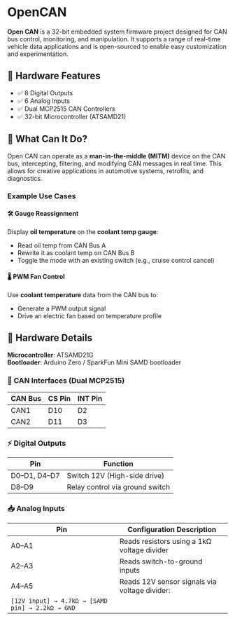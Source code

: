 # OpenCAN

**Open CAN** is a 32-bit embedded system firmware project designed for CAN bus control, monitoring, and manipulation. It supports a range of real-time vehicle data applications and is open-sourced to enable easy customization and experimentation.

## 🔧 Hardware Features

- ✅ 8 Digital Outputs  
- ✅ 6 Analog Inputs  
- ✅ Dual MCP2515 CAN Controllers  
- ✅ 32-bit Microcontroller (ATSAMD21)

## 🚗 What Can It Do?

Open CAN can operate as a **man-in-the-middle (MITM)** device on the CAN bus, intercepting, filtering, and modifying CAN messages in real time. This allows for creative applications in automotive systems, retrofits, and diagnostics.

### Example Use Cases

#### 🛠 Gauge Reassignment
Display **oil temperature** on the **coolant temp gauge**:
- Read oil temp from CAN Bus A
- Rewrite it as coolant temp on CAN Bus B
- Toggle the mode with an existing switch (e.g., cruise control cancel)

#### 🌡 PWM Fan Control
Use **coolant temperature** data from the CAN bus to:
- Generate a PWM output signal
- Drive an electric fan based on temperature profile

## 🔧 Hardware Details

**Microcontroller**: ATSAMD21G  
**Bootloader**: Arduino Zero / SparkFun Mini SAMD bootloader  

### 🚌 CAN Interfaces (Dual MCP2515)
| CAN Bus | CS Pin | INT Pin |
|---------|--------|---------|
| CAN1    | D10    | D2      |
| CAN2    | D11    | D3      |

### ⚡ Digital Outputs
| Pin        | Function                        |
|------------|---------------------------------|
| D0–D1, D4–D7 | Switch 12V (High-side drive)     |
| D8–D9      | Relay control via ground switch |

### 📥 Analog Inputs
| Pin   | Configuration Description                                                             |
|--------|----------------------------------------------------------------------------------------|
| A0–A1 | Reads resistors using a 1kΩ voltage divider                                            |
| A2–A3 | Reads switch-to-ground inputs                                                         |
| A4–A5 | Reads 12V sensor signals via voltage divider:  
`[12V input] → 4.7kΩ → [SAMD pin] → 2.2kΩ → GND` |
